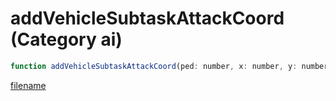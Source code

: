 # addVehicleSubtaskAttackCoord (Category ai)

```js
function addVehicleSubtaskAttackCoord(ped: number, x: number, y: number, z: number): void
```

[filename](addVehicleSubtaskAttackCoord_m.md ':include')